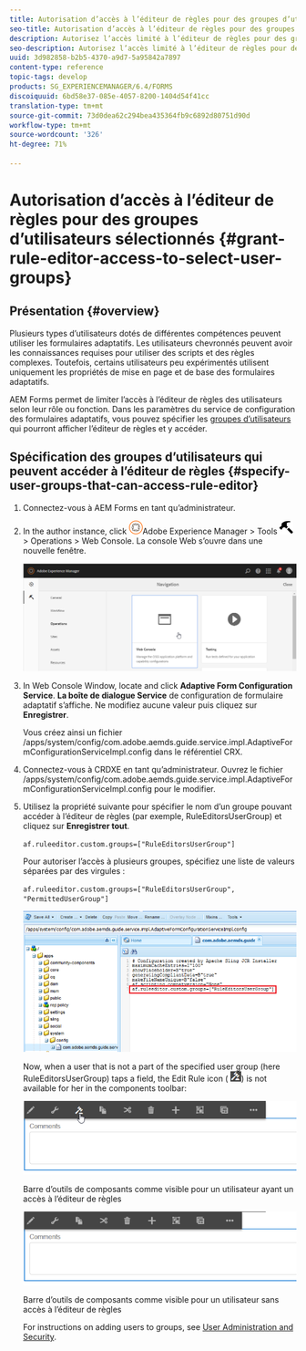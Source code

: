 ```yaml
---
title: Autorisation d’accès à l’éditeur de règles pour des groupes d’utilisateurs sélectionnés
seo-title: Autorisation d’accès à l’éditeur de règles pour des groupes d’utilisateurs sélectionnés
description: Autorisez l’accès limité à l’éditeur de règles pour des groupes d’utilisateurs sélectionnés.
seo-description: Autorisez l’accès limité à l’éditeur de règles pour des groupes d’utilisateurs sélectionnés.
uuid: 3d982858-b2b5-4370-a9d7-5a95842a7897
content-type: reference
topic-tags: develop
products: SG_EXPERIENCEMANAGER/6.4/FORMS
discoiquuid: 6bd58e37-085e-4057-8200-1404d54f41cc
translation-type: tm+mt
source-git-commit: 73d0dea62c294bea435364fb9c6892d80751d90d
workflow-type: tm+mt
source-wordcount: '326'
ht-degree: 71%

---
```



# Autorisation d’accès à l’éditeur de règles pour des groupes d’utilisateurs sélectionnés {#grant-rule-editor-access-to-select-user-groups}

## Présentation {#overview}

Plusieurs types d’utilisateurs dotés de différentes compétences peuvent utiliser les formulaires adaptatifs. Les utilisateurs chevronnés peuvent avoir les connaissances requises pour utiliser des scripts et des règles complexes. Toutefois, certains utilisateurs peu expérimentés utilisent uniquement les propriétés de mise en page et de base des formulaires adaptatifs.

AEM Forms permet de limiter l’accès à l’éditeur de règles des utilisateurs selon leur rôle ou fonction. Dans les paramètres du service de configuration des formulaires adaptatifs, vous pouvez spécifier les [groupes d’utilisateurs](/help/sites-administering/security.md) qui pourront afficher l’éditeur de règles et y accéder.

## Spécification des groupes d’utilisateurs qui peuvent accéder à l’éditeur de règles {#specify-user-groups-that-can-access-rule-editor}

1. Connectez-vous à AEM Forms en tant qu’administrateur.
1. In the author instance, click ![adobeexperiencemanager](assets/adobeexperiencemanager.png)Adobe Experience Manager > Tools ![hammer](assets/hammer.png) > Operations > Web Console. La console Web s’ouvre dans une nouvelle fenêtre.

   ![1](assets/1.png)

1. In Web Console Window, locate and click **Adaptive Form Configuration Service**. **La boîte de dialogue Service** de configuration de formulaire adaptatif s’affiche. Ne modifiez aucune valeur puis cliquez sur **Enregistrer**.

   Vous créez ainsi un fichier /apps/system/config/com.adobe.aemds.guide.service.impl.AdaptiveFormConfigurationServiceImpl.config dans le référentiel CRX.

1. Connectez-vous à CRDXE en tant qu’administrateur. Ouvrez le fichier /apps/system/config/com.adobe.aemds.guide.service.impl.AdaptiveFormConfigurationServiceImpl.config pour le modifier.
1. Utilisez la propriété suivante pour spécifier le nom d’un groupe pouvant accéder à l’éditeur de règles (par exemple, RuleEditorsUserGroup) et cliquez sur **Enregistrer tout**.

   `af.ruleeditor.custom.groups=["RuleEditorsUserGroup"]`

   Pour autoriser l’accès à plusieurs groupes, spécifiez une liste de valeurs séparées par des virgules :

   `af.ruleeditor.custom.groups=["RuleEditorsUserGroup", "PermittedUserGroup"]`

   ![create-user](assets/create-user.png)

   Now, when a user that is not a part of the specified user group (here RuleEditorsUserGroup) taps a field, the Edit Rule icon ( ![edit-rules1](assets/edit-rules1.png)) is not available for her in the components toolbar:

   ![composant stoolbarwithre](assets/componentstoolbarwithre.png)

   Barre d’outils de composants comme visible pour un utilisateur ayant un accès à l’éditeur de règles

   ![composant ststoolbarwithoutre](assets/componentstoolbarwithoutre.png)

   Barre d’outils de composants comme visible pour un utilisateur sans accès à l’éditeur de règles

   For instructions on adding users to groups, see [User Administration and Security](/help/sites-administering/security.md).

